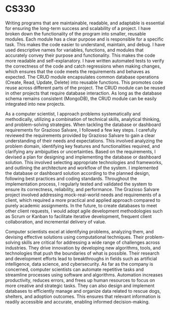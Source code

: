 # CS330

Writing programs that are maintainable, readable, and adaptable is essential for ensuring the long-term success and scalability of a project. I have broken down the functionality of the program into smaller, reusable modules. Each module has a clear purpose and is responsible for a specific task. This makes the code easier to understand, maintain, and debug. I have used descriptive names for variables, functions, and modules that accurately convey their purpose and functionality. This makes the code more readable and self-explanatory. I have written automated tests to verify the correctness of the code and catch regressions when making changes, which ensures that the code meets the requirements and behaves as expected. The CRUD module encapsulates common database operations (Create, Read, Update, Delete) into reusable functions. This promotes code reuse across different parts of the project. The CRUD module can be reused in other projects that require database interaction. As long as the database schema remains consistent (MongoDB), the CRUD module can be easily integrated into new projects.

As a computer scientist, I approach problems systematically and methodically, utilizing a combination of technical skills, analytical thinking, and problem-solving strategies. When tackling the database or dashboard requirements for Grazioso Salvare, I followed a few key steps.  I carefully reviewed the requirements provided by Grazioso Salvare to gain a clear understanding of their needs and expectations. This involved analyzing the problem domain, identifying key features and functionalities required, and clarifying any ambiguities or uncertainties. Based on the requirements, I devised a plan for designing and implementing the database or dashboard solution. This involved selecting appropriate technologies and frameworks, and outlining the architecture and workflow of the system. I implemented the database or dashboard solution according to the planned design, following best practices and coding standards. Throughout the implementation process, I regularly tested and validated the system to ensure its correctness, reliability, and performance. The Grazioso Salvare project involved addressing mock-real-world needs and requirements of a client, which required a more practical and applied approach compared to purely academic assignments. In the future, to create databases to meet other client requests, I would adopt agile development methodologies such as Scrum or Kanban to facilitate iterative development, frequent client collaboration, and incremental delivery of value.

Computer scientists excel at identifying problems, analyzing them, and devising effective solutions using computational techniques. Their problem-solving skills are critical for addressing a wide range of challenges across industries. They drive innovation by developing new algorithms, tools, and technologies that push the boundaries of what is possible. Their research and development efforts lead to breakthroughs in fields such as artificial intelligence, data science, and cybersecurity. As far as the company is concerned, computer scientists can automate repetitive tasks and streamline processes using software and algorithms. Automation increases productivity, reduces errors, and frees up human resources to focus on more creative and strategic tasks. They can also design and implement databases to efficiently manage and organize data related to rescue dogs, shelters, and adoption outcomes. This ensures that relevant information is readily accessible and accurate, enabling informed decision-making.
